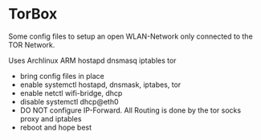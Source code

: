 TorBox
======

Some config files to setup an open WLAN-Network only connected to the TOR
Network.

Uses
Archlinux ARM
hostapd
dnsmasq
iptables
tor

- bring config files in place
- enable systemctl hostapd, dnsmask, iptabes, tor
- enable netctl wifi-bridge, dhcp
- disable systemctl dhcp@eth0
- DO NOT configure IP-Forward. All Routing is done by the tor socks proxy and iptables
- reboot and hope best
